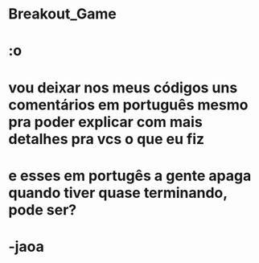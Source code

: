 # Breakout_Game
# :o
# vou deixar nos meus códigos uns comentários em português mesmo pra poder explicar com mais detalhes pra vcs o que eu fiz
# e esses em portugês a gente apaga quando tiver quase terminando, pode ser?
# -jaoa